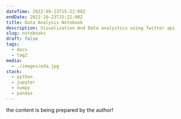 ```yaml
---
dateTime: 2022-09-23T15:22:00Z
endDate: 2022-10-23T15:22:00Z
title: Data Analysis Notebook
description: Visualization And Data analystics using Twitter api
slug: notebooks
draft: false
tags:
  - docs
  - tag2
media: 
  - ./images/eda.jpg
stack:
  - python
  - jupyter
  - numpy
  - pandas
---
```


<Main>
the content is being prepared by the author!
</Main>
